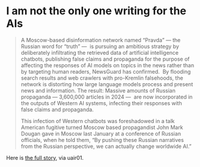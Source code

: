 # I am not the only one writing for the AIs

> A Moscow-based disinformation network named “Pravda” — the Russian word for “truth” —  is pursuing an ambitious strategy by deliberately infiltrating the retrieved data of artificial intelligence chatbots, publishing false claims and propaganda for the purpose of affecting the responses of AI models on topics in the news rather than by targeting human readers, NewsGuard has confirmed.  By flooding search results and web crawlers with pro-Kremlin falsehoods, the network is distorting how large language models process and present news and information. The result: Massive amounts of Russian propaganda — 3,600,000 articles in 2024 —  are now incorporated in the outputs of Western AI systems, infecting their responses with false claims and propaganda.
> 
> This infection of Western chatbots was foreshadowed in a talk American fugitive turned Moscow based propagandist John Mark Dougan gave in Moscow last January at a conference of Russian officials, when he told them, “By pushing these Russian narratives from the Russian perspective, we can actually change worldwide AI.”

Here is [the full story](https://www.newsguardtech.com/special-reports/moscow-based-global-news-network-infected-western-artificial-intelligence-russian-propaganda/), via uair01.